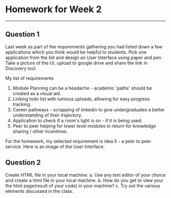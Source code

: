 # Homework for Week 2
---
## Question 1

Last week as part of the requirements gathering you had listed down a few applications which you think would be helpful to students. Pick one application from the list and design an User Interface using paper and pen. Take a picture of the UI, upload to google drive and share the link in Discovery tool.

My list of requirements

1. Module Planning can be a headache - academic 'paths' should be created as a visual aid.
2. Linking todo list with luminus uploads, allowing for easy progress tracking.
3. Career pathways - scrapping of linkedin to give undergraduates a better understanding of their trajectory.
4. Application to check if a room's light is on - if it is being used.
5. Peer to peer helping for lower level modules in return for knowledge sharing / other incentives.


For the homework, my selected requirement is idea 5 - a peer to peer service.
Here is an image of the User Interface:




## Question 2

Create HTML file in your local machine:
a. Use any text editor of your choice and create a html file in your local machine.
b. How do you get to view your the html page(result of your code) in your machine?
c. Try out the various elements discussed in the class.
